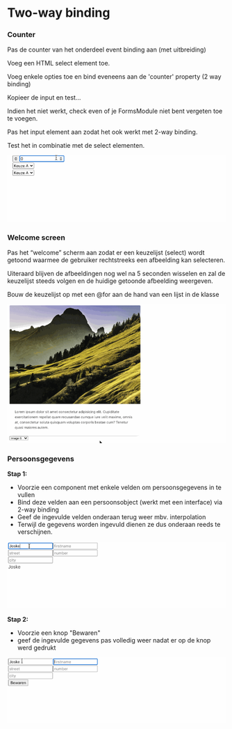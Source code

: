 # Two-way binding

### Counter

Pas de counter van het onderdeel event binding aan (met uitbreiding)

Voeg een HTML select element toe.

Voeg enkele opties toe en bind eveneens aan de 'counter' property (2 way binding)

Kopieer de input en test...

Indien het niet werkt, check even of je FormsModule niet bent vergeten toe te voegen.

Pas het input element aan zodat het ook werkt met 2-way binding.

Test het in combinatie met de select elementen.

![](../.gitbook/assets/twowayevent.gif)

### Welcome screen

Pas het “welcome” scherm aan zodat er een keuzelijst (select) wordt getoond waarmee de gebruiker rechtstreeks een afbeelding kan selecteren.&#x20;

Uiteraard blijven de afbeeldingen nog wel na 5 seconden wisselen en zal de keuzelijst steeds volgen en de huidige getoonde afbeelding weergeven.

Bouw de keuzelijst op met een @for aan de hand van een lijst in de klasse

![](../.gitbook/assets/welcome2.gif)

### Persoonsgegevens

**Stap 1:**

* Voorzie een component met enkele velden om persoonsgegevens in te vullen
* Bind deze velden aan een persoonsobject (werkt met een interface) via 2-way binding
* Geef de ingevulde velden onderaan terug weer mbv. interpolation
* Terwijl de gegevens worden ingevuld dienen ze dus onderaan reeds te verschijnen.

![](../.gitbook/assets/form0.gif)

**Stap 2:**

* Voorzie een knop "Bewaren"
* geef de ingevulde gegevens pas volledig weer nadat er op de knop werd gedrukt

![](../.gitbook/assets/form.gif)

